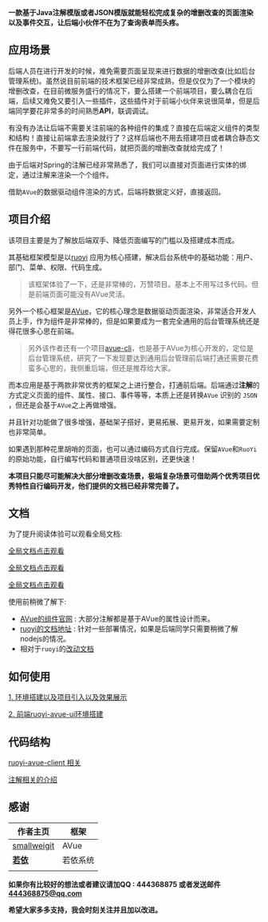 

**一款基于Java注解模版或者JSON模版就能轻松完成复杂的增删改查的页面渲染以及事件交互，让后端小伙伴不在为了查询表单而头疼。**

## 应用场景

后端人员在进行开发的时候，难免需要页面呈现来进行数据的增删改查(比如后台管理系统)。虽然说目前前端的技术框架已经非常成熟，但是仅仅为了一个模块的增删改查，在目前微服务盛行的情况下，要么搭建一个前端项目，要么耦合在后端，后续又难免又要引入一些插件，这些插件对于前端小伙伴来说很简单，但是后端同学要花非常多的时间熟悉**API**，联调调试。

有没有办法让后端不需要关注前端的各种组件的集成？直接在后端定义组件的类型和结构！直接让前端拿去渲染就行了？这样后端也不用去搭建项目或者耦合静态文件在服务中，不要写一行前端代码，就把页面的增删改查就给完成了！

由于后端对Spring的注解已经非常熟悉了，我们可以直接对页面进行实体的绑定，通过注解来渲染一个个组件。

借助`AVue`的数据驱动组件渲染的方式，后端将数据定义好，直接返回。

## 项目介绍

该项目主要是为了解放后端双手、降低页面编写的门槛以及搭建成本而成。

其基础框架模型是以[ruoyi](https://gitee.com/y_project/RuoYi-Vue) 应用为核心搭建，解决后台系统中的基础功能：用户、部门、菜单、权限、代码生成。

> 该框架体验了一下，还是非常棒的，万赞项目。基本上不用写过多代码。但是前端页面可能没有AVue灵活。

另外一个核心框架是[AVue](https://gitee.com/smallweigit/avue)，它的核心理念是数据驱动页面渲染，非常适合开发人员上手，作为组件是非常棒的，但是如果要成为一套完全通用的后台管理系统还是得花很多心思在前端。

> 另外该作者还有一个项目[avue-cli](https://gitee.com/smallweigit/avue-cli)，也是基于AVue为核心开发的，定位是后台管理系统，研究了一下发现要达到通用后台管理前后端打通还需要花费蛮多心思的，我侧重后端，但还是推荐给大家。	

而本应用是基于两款非常优秀的框架之上进行整合，打通前后端。后端通过**注解**的方式定义页面的组件、属性、接口、事件等等，本质上还是转换`AVue` 识别的 `JSON` ，但还是会基于`AVue`之上再做增强。

并且针对功能做了很多增强，基础架子搭好，更易拓展、更易开发，如果需要定制也非常简单。

如果遇到那种花里胡哨的页面，也可以通过编码方式自行完成。保留`AVue`和`RuoYi`的原始功能，自行编写代码和普通项目没啥区别，还更快速！

**本项目只能尽可能解决大部分增删改查场景，极端复杂场景可借助两个优秀项目优秀特性自行编码开发，他们提供的文档已经非常完善了。**

## 文档



为了提升阅读体验可以观看全局文档:

[全局文档点击观看](https://www.yuque.com/docs/share/912323d1-644e-44c7-8488-4bf7e1583fba)

[全局文档点击观看](https://www.yuque.com/docs/share/912323d1-644e-44c7-8488-4bf7e1583fba)

[全局文档点击观看](https://www.yuque.com/docs/share/912323d1-644e-44c7-8488-4bf7e1583fba)



使用前稍微了解下:

- [AVue的组件官网](https://avuejs.com/form/form-event.html) : 大部分注解都是基于AVue的属性设计而来。
- [ruoyi的文档地址](http://doc.ruoyi.vip/) : 针对一些部署情况，如果是后端同学只需要稍微了解nodejs的情况。
- 相对于`ruoyi`的[改动文档](./doc/ruoyi.md)

## 如何使用

[1. 环境搭建以及项目引入以及效果展示](./doc/introduction.md)

[2. 前端ruoyi-avue-ui环境搭建](./ruoyi-avue-ui/README.md)

## 代码结构

[ruoyi-avue-client 相关](./ruoyi-avue-client/README.md)

[注解相关的介绍](./doc/annotation.md)

## 感谢

| 作者主页                                     | 框架     |
| -------------------------------------------- | -------- |
| [smallweigit](https://gitee.com/smallweigit) | AVue     |
| [**若依**](https://gitee.com/y_project)      | 若依系统 |
|                                              |          |

**如果你有比较好的想法或者建议请加QQ : 444368875 或者发送邮件 444368875@qq.com**

**希望大家多多支持，我会时刻关注并且加以改进。**

